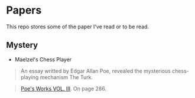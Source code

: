 # Papers
This repo stores some of the paper I've read or to be read.
## Mystery 
* Maelzel's Chess Player
> An essay writted by Edgar Allan Poe, revealed the mysterious chess-playing mechanism The Turk.

> [Poe's Works VOL. III](http://www.gasl.org/refbib/Poe__Works__Vol_3.pdf). On page 286.

